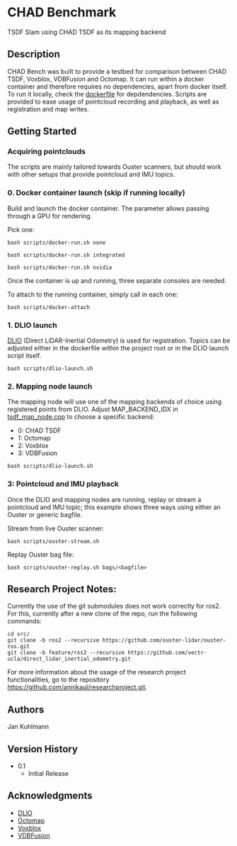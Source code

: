 # CHAD Benchmark

TSDF Slam using CHAD TSDF as its mapping backend

## Description

CHAD Bench was built to provide a testbed for comparison between CHAD TSDF, Voxblox, VDBFusion and Octomap.
It can run within a docker container and therefore requires no dependencies, apart from docker itself.
To run it locally, check the [dockerfile](dockerfile) for depdendencies.
Scripts are provided to ease usage of pointcloud recording and playback, as well as registration and map writes.

## Getting Started

### Acquiring pointclouds
The scripts are mainly tailored towards Ouster scanners, but should work with other setups that provide pointcloud and IMU topics.

### 0. Docker container launch (skip if running locally)

Build and launch the docker container. The parameter allows passing through a GPU for rendering.

Pick one:

```
bash scripts/docker-run.sh none
```

```
bash scripts/docker-run.sh integrated
```

```
bash scripts/docker-run.sh nvidia
```

Once the container is up and running, three separate consoles are needed.

To attach to the running container, simply call in each one:
```
bash scripts/docker-attach
```

### 1. DLIO launch

[DLIO](https://github.com/vectr-ucla/direct_lidar_inertial_odometry.git) (Direct LiDAR-Inertial Odometry) is used for registration. Topics can be adjusted either in the dockerfile within the project root or in the DLIO launch script itself.
```
bash scripts/dlio-launch.sh
```

### 2. Mapping node launch

The mapping node will use one of the mapping backends of choice using registered points from DLIO. Adjust MAP_BACKEND_IDX in [tsdf_map_node.cpp](src/tsdf_map/src/tsdf_map_node.cpp) to choose a specific backend:
* 0: CHAD TSDF
* 1: Octomap
* 2: Voxblox
* 3: VDBFusion
```
bash scripts/dlio-launch.sh
```
### 3: Pointcloud and IMU playback

Once the DLIO and mapping nodes are running, replay or stream a pointcloud and IMU topic; this example shows three ways using either an Ouster or generic bagfile.

Stream from live Ouster scanner:
```
bash scripts/ouster-stream.sh
```

Replay Ouster bag file:
```
bash scripts/ouster-replay.sh bags/<bagfile>
```


## Research Project Notes:
Currently the use of the git submodules does not work correctly for ros2. For this, currently after a new clone of the repo, run the following commands:
```
cd src/
git clone -b ros2 --recursive https://github.com/ouster-lidar/ouster-ros.git
git clone -b feature/ros2 --recursive https://github.com/vectr-ucla/direct_lidar_inertial_odometry.git
```

For more information about the usage of the research project functionalities, go to the repository https://github.com/annikaul/researchproject.git.


## Authors

Jan Kuhlmann

## Version History

* 0.1
    * Initial Release

## Acknowledgments

* [DLIO](https://github.com/vectr-ucla/direct_lidar_inertial_odometry)
* [Octomap](https://github.com/OctoMap/octomap)
* [Voxblox](https://github.com/ethz-asl/voxblox)
* [VDBFusion](https://github.com/PRBonn/vdbfusion)
